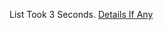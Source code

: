 List Took 3 Seconds.
[Details If Any](https://github.com/deathbybandaid/piholeparser/blob/master/RecentRunLogs/parsingscripts/RUAdList.md)

